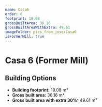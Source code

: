 ```yaml
---
name: Casa6
order: 6
footprint: 19.08
grossBuiltArea: 38.16
grossBuiltAreaWithExtra: 49.61
imageFolder: pics_from_jose/Casa6
isFormerMill: true
---
```


# Casa 6 (Former Mill)

## Building Options

- **Building footprint:** 19.08 m²
- **Gross built area:** 38.16 m²
- **Gross built area with extra 30%:** 49.61 m²
